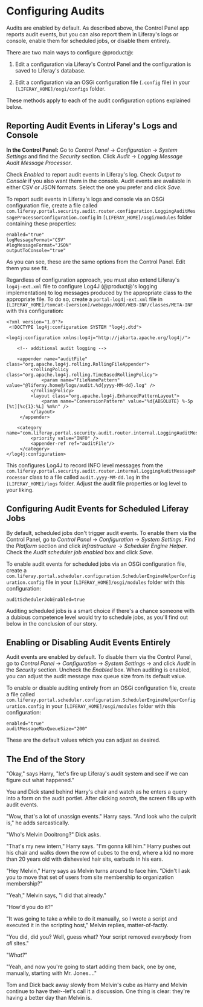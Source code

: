  # Configuring Audits [](id=configuring-audits)

Audits are enabled by default. As described above, the Control Panel app reports
audit events, but you can also report them in Liferay's logs or console, enable
them for scheduled jobs, or disable them entirely. 

There are two main ways to configure @product@:

1.  Edit a configuration via Liferay's Control Panel and the configuration is
    saved to Liferay's database.

2.  Edit a configuration via an OSGi configuration file (`.config` file) in your
    `[LIFERAY_HOME]/osgi/configs` folder.

These methods apply to each of the audit configuration options explained below.

## Reporting Audit Events in Liferay's Logs and Console [](id=reporting-audit-events-in-liferays-logs-and-console)

**In the Control Panel:** Go to *Control Panel* &rarr; *Configuration* &rarr;
*System Settings* and find the *Security* section. Click *Audit* &rarr; *Logging
Message Audit Message Processor*.

Check *Enabled* to report audit events in Liferay's log. Check *Output to
Console* if you also want them in the console. Audit events are available in
either CSV or JSON formats. Select the one you prefer and click *Save*.

To report audit events in Liferay's logs and console via an OSGi configuration
file, create a file called
`com.liferay.portal.security.audit.router.configuration.LoggingAuditMessageProcessorConfiguration.config`
in `[LIFERAY_HOME]/osgi/modules` folder containing these properties:

	enabled="true"
	logMessageFormat="CSV"
	#logMessageFormat="JSON"
	outputToConsole="true"

As you can see, these are the same options from the Control Panel. Edit them
you see fit.

Regardless of configuration approach, you must also extend Liferay's
`log4j-ext.xml` file to configure Log4J (@product@'s logging implementation) to
log messages produced by the appropriate class to the appropriate file. To do
so, create a `portal-log4j-ext.xml` file in 
`[LIFERAY_HOME]/tomcat-[version]/webapps/ROOT/WEB-INF/classes/META-INF` 
with this configuration:

	<?xml version="1.0"?>
	 <!DOCTYPE log4j:configuration SYSTEM "log4j.dtd">

	<log4j:configuration xmlns:log4j="http://jakarta.apache.org/log4j/">

		<!-- additional audit logging -->

		<appender name="auditFile" class="org.apache.log4j.rolling.RollingFileAppender">
			 <rollingPolicy class="org.apache.log4j.rolling.TimeBasedRollingPolicy">
				 <param name="FileNamePattern" value="@liferay.home@/logs/audit.%d{yyyy-MM-dd}.log" />
			 </rollingPolicy>
			 <layout class="org.apache.log4j.EnhancedPatternLayout">
				 <param name="ConversionPattern" value="%d{ABSOLUTE} %-5p [%t][%c{1}:%L] %m%n" />
			 </layout>
		 </appender>

		<category name="com.liferay.portal.security.audit.router.internal.LoggingAuditMessageProcessor">
			 <priority value="INFO" />
			 <appender-ref ref="auditFile"/>
		 </category>
	</log4j:configuration>

This configures Log4J to record INFO level messages from the
`com.liferay.portal.security.audit.router.internal.LoggingAuditMessageProcessor`
class to a file called `audit.yyyy-MM-dd.log` in the `[LIFERAY_HOME]/logs`
folder. Adjust the audit file properties or log level to your liking.

## Configuring Audit Events for Scheduled Liferay Jobs [](id=configuring-audit-events-for-scheduled-liferay-jobs)

By default, scheduled jobs don't trigger audit events. To enable them via the
Control Panel, go to *Control Panel* &rarr; *Configuration* &rarr; *System
Settings*. Find the *Platform* section and click *Infrastructure* &rarr;
*Scheduler Engine Helper*. Check the *Audit scheduler job enabled* box and click
*Save*.

To enable audit events for scheduled jobs via an OSGi configuration file,
create a
`com.liferay.portal.scheduler.configuration.SchedulerEngineHelperConfiguration.config`
file in your `[LIFERAY_HOME]/osgi/modules` folder with this configuration:

	auditSchedulerJobEnabled=true

Auditing scheduled jobs is a smart choice if there's a chance someone with a
dubious competence level would try to schedule jobs, as you'll find out below in
the conclusion of our story. 

## Enabling or Disabling Audit Events Entirely [](id=enabling-or-disabling-audit-events-entirely)

Audit events are enabled by default. To disable them via the Control Panel, go
to *Control Panel* &rarr; *Configuration* &rarr; *System Settings* &rarr; and
click *Audit* in the *Security* section. Uncheck the *Enabled* box. When
auditing is enabled, you can adjust the audit message max queue size from its
default value.

To enable or disable auditing entirely from an OSGi configuration file, create a
file called
`com.liferay.portal.scheduler.configuration.SchedulerEngineHelperConfiguration.config`
in your `[LIFERAY_HOME]/osgi/modules` folder with this configuration:

	enabled="true"
	auditMessageMaxQueueSize="200"

These are the default values which you can adjust as desired.

## The End of the Story [](id=the-end-of-the-story)

"Okay," says Harry, "let's fire up Liferay's audit system and see if we can
figure out what happened." 

You and Dick stand behind Harry's chair and watch as he enters a query into a
form on the audit portlet. After clicking *search*, the screen fills up with
audit events. 

"Wow, that's a lot of unassign events." Harry says. "And look who the culprit
is," he adds sarcastically. 

"Who's Melvin Dooitrong?" Dick asks. 

"That's my new intern," Harry says. "I'm gonna kill him." Harry pushes out his
chair and walks down the row of cubes to the end, where a kid no more than 20
years old with disheveled hair sits, earbuds in his ears. 

"Hey Melvin," Harry says as Melvin turns around to face him. "Didn't I ask you
to move that set of users from site membership to organization membership?" 

"Yeah," Melvin says, "I did that already." 

"How'd you do it?"

"It was going to take a while to do it manually, so I wrote a script and
executed it in the scripting host," Melvin replies, matter-of-factly. 

"You did, did you? Well, guess what? Your script removed *everybody* from *all*
sites."

"*What?*" 

"Yeah, and now you're going to start adding them back, one by one, manually,
starting with Mr. Jones...." 

Tom and Dick back away slowly from Melvin's cube as Harry and Melvin continue to
have their--let's call it a discussion. One thing is clear: they're having a
better day than Melvin is.
